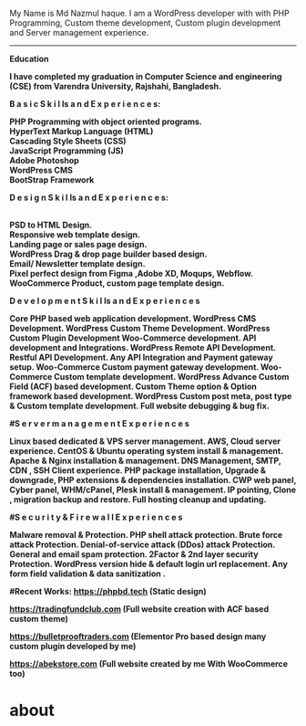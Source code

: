 My Name is Md Nazmul haque. I am a WordPress developer with with PHP Programming, Custom theme development, Custom plugin development and Server management experience.
<hr>
<b>Education<b> <br>
<p>
I have completed my graduation in Computer Science and engineering (CSE)
from Varendra University, Rajshahi, Bangladesh. <p>


<b>B a s i c S k i l ls a n d E x p e r i e n c e s:<b><br>
<p>
PHP Programming with object oriented programs. <br>
HyperText Markup Language (HTML) <br>
Cascading Style Sheets (CSS) <br>
JavaScript Programming (JS) <br>
Adobe Photoshop <br>
WordPress CMS <br>
BootStrap Framework <br> </p>

<b>D e s i g n S k i l ls a n d E x p e r i e n c e s: <b>

<p><br>PSD to HTML Design.
<br>Responsive web template design.
<br>Landing page or sales page design.
<br>WordPress Drag & drop page builder based design.
<br>Email/ Newsletter template design.
<br>Pixel perfect design from Figma ,Adobe XD, Moqups, Webflow.
<br>WooCommerce Product, custom page template design. </p>

D e v e l o p m e n t S k i l ls a n d E x p e r i e n c e s

Core PHP based web application development.
WordPress CMS Development.
WordPress Custom Theme Development.
WordPress Custom Plugin Development
Woo-Commerce development.
API development and Integrations.
WordPress Remote API Development.
Restful API Development.
Any API Integration and Payment gateway setup.
Woo-Commerce Custom payment gateway development.
Woo-Commerce Custom template development.
WordPress Advance Custom Field (ACF) based development.
Custom Theme option & Option framework based development.
WordPress Custom post meta, post type & Custom template development.
Full website debugging & bug fix.


#S e r v e r m a n a g e m e n t E x p e r i e n c e s

Linux based dedicated & VPS server management.
AWS, Cloud server experience.
CentOS & Ubuntu operating system install & management.
Apache & Nginx installation & management.
DNS Management, SMTP, CDN , SSH Client experience.
PHP package installation, Upgrade & downgrade,
PHP extensions & dependencies installation.
CWP web panel, Cyber panel, WHM/cPanel, Plesk install & management.
IP pointing, Clone , migration backup and restore.
Full hosting cleanup and updating.


#S e c u r i t y & F i r e w a l l E x p e r i e n c e s

Malware removal & Protection.
PHP shell attack protection.
Brute force attack Protection.
Denial-of-service attack (DDos) attack Protection.
General and email spam protection.
2Factor & 2nd layer security Protection.
WordPress version hide & default login url replacement.
Any form field validation & data sanitization .


#Recent Works:
https://phpbd.tech (Static design)

https://tradingfundclub.com (Full website creation with ACF based custom theme)

https://bulletprooftraders.com (Elementor Pro based design many custom plugin developed by me)

https://abekstore.com (Full website created by me With WooCommerce too)
# about
